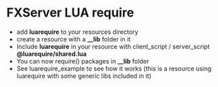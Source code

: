 # FXServer LUA require

* add **luarequire** to your resources directory
* create a resource with a **__lib** folder in it
* Include **luarequire** in your resource with client_script / server_script **@luarequire/shared.lua**
* You can now require() packages in **__lib** folder
* See luarequire_example to see how it works (this is a resource using luarequire with some generic libs included in it)